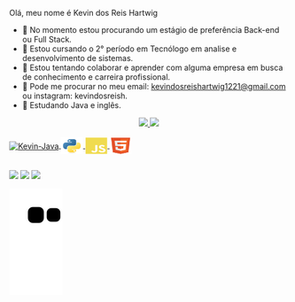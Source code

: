 Olá, meu nome é Kevin dos Reis Hartwig


- 🔭 No momento estou procurando um estágio de preferência Back-end ou Full Stack.
- 🌱 Estou cursando o 2° período em Tecnólogo em analise e desenvolvimento de sistemas.
- 👯 Estou tentando colaborar e aprender com alguma empresa em busca de conhecimento e carreira profissional.
- 💬 Pode me procurar no meu email: kevindosreishartwig1221@gmail.com ou instagram: kevindosreish.
- 📖 Estudando Java e inglês.



<div align="center">
  <a href="https://github.com/KevinReisHartwig">
  <img height="180em" src="https://github-readme-stats.vercel.app/api?username=KevinReisHartwig&show_icons=true&theme=dark&include_all_commits=true&count_private=true"/>
  <img height="180em" src="https://github-readme-stats.vercel.app/api/top-langs/?username=KevinReisHartwig&layout=compact&langs_count=7&theme=dark"/>
</div>

  <div style="display: inline_block"><br>
  <img align="center" alt="Kevin-Java" height="30" width="40" src="https://cdn.jsdelivr.net/gh/devicons/devicon/icons/java/java-original.svg" />
  <img align="center" alt="Kevin-Python" height="30" width="40" src="https://raw.githubusercontent.com/devicons/devicon/master/icons/python/python-original.svg">
  <img align="center" alt="Kevin-Js" height="30" width="40" src="https://raw.githubusercontent.com/devicons/devicon/master/icons/javascript/javascript-plain.svg">
  <img align="center" alt="Kevin-HTML" height="30" width="40" src="https://raw.githubusercontent.com/devicons/devicon/master/icons/html5/html5-original.svg">
  

</div>
  
##
 
<div> 
  <a href="https://instagram.com/kevindosreish" target="_blank"><img src="https://img.shields.io/badge/-Instagram-%23E4405F?style=for-the-badge&logo=instagram&logoColor=white" target="_blank"></a>
  <a href="https://www.twitch.tv/ninjascriptraiz" target="_blank"><img src="https://img.shields.io/badge/Twitch-9146FF?style=for-the-badge&logo=twitch&logoColor=white" target="_blank"></a>
  <a href = "mailto:kevindosreiskartwig1221@gmail.com"><img src="https://img.shields.io/badge/-Gmail-%23333?style=for-the-badge&logo=gmail&logoColor=white" target="_blank"></a>
  
![Snake animation](https://github.com/KevinReisHartwig/KevinReisHartwig/blob/output/github-contribution-grid-snake.svg)

 
 
 
</div>
